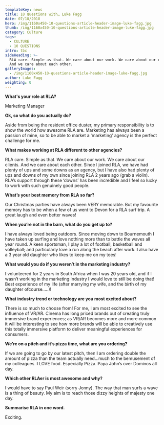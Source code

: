 ```yaml
---
templateKey: news
title: 10 Questions with… Luke Fagg
date: 07/18/2018
hero: /img/1160x450-10-questions-article-header-image-luke-fagg.jpg
thumb: /img/1160x450-10-questions-article-header-image-luke-fagg.jpg
category: Culture
tags:
  - CULTURE
  - 10 QUESTIONS
intro: tbc
sideHeading: >-
  RLA care. Simple as that. We care about our work. We care about our clients.
  And we care about each other.
galleryImages:
  - /img/1160x450-10-questions-article-header-image-luke-fagg.jpg
author: Luke Fagg
weighting: 0
---
```

**What's your role at RLA?**

Marketing Manager

**Ok, so what do you actually do?**

Aside from being the resident office duster, my primary responsibility is to show the world how awesome RLA are. Marketing has always been a passion of mine, so to be able to market a ‘marketing’ agency is the perfect challenge for me.

**What makes working at RLA different to other agencies?**

RLA care. Simple as that. We care about our work. We care about our clients. And we care about each other. Since I joined RLA, we have had plenty of ups and some downs as an agency, but I have also had plenty of ups and downs of my own since joining RLA 2 years ago (grab a violin). RLA’s support through these ‘downs’ has been incredible and I feel so lucky to work with such genuinely good people. 

**What’s your best memory from RLA so far?**

Our Christmas parties have always been VERY memorable. But my favourite memory has to be when a few of us went to Devon for a RLA surf trip. A great laugh and even better waves!

**When you’re not in the barn, what do you get up to?**

I have always loved being outdoors. Since moving down to Bournemouth I have taken up surfing and love nothing more than to battle the waves all year round. A keen sportsman, I play a lot of football, basketball and volleyball; and particularly love a run along the beach after work.  I also have a 3 year old daughter who likes to keep me on my toes!

**What would you do if you weren’t in the marketing industry?**

I volunteered for 2 years in South Africa when I was 20 years old, and if I wasn’t working in the marketing industry I would love to still be doing that! Best experience of my life (after marrying my wife, and the birth of my daughter ofcourse…..)!

**What industry trend or technology are you most excited about?**

There is so much to choose from! For me, I am most excited to see the influence of VR/AR. Cinema has long priced brands out of creating truly immersive brand experiences; as VR/AR becomes more and more common it will be interesting to see how more brands will be able to creatively use this totally immersive platform to deliver meaningful experiences for consumers.

**We’re on a pitch and it’s pizza time, what are you ordering?**

If we are going to go by our latest pitch, then I am ordering double the amount of pizza than the team actually need…much to the bemusement of my colleagues. I LOVE food. Especially Pizza. Papa John’s over Dominos all day. 

**Which other RLAer is most awesome and why?**

I would have to say Paul Weir (sorry Jonny). The way that man surfs a wave is a thing of beauty. My aim is to reach those dizzy heights of majesty one day.

**Summarise RLA in one word.**

Exciting.
